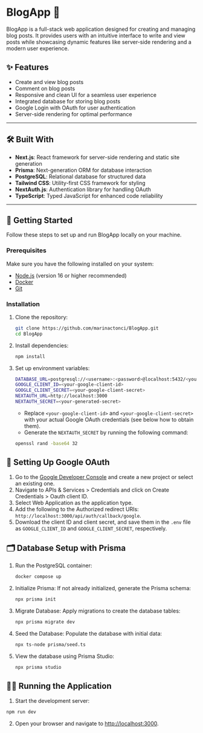 # BlogApp 📝

BlogApp is a full-stack web application designed for creating and managing blog posts. It provides users with an intuitive interface to write and view posts while showcasing dynamic features like server-side rendering and a modern user experience.

## ✨ Features

- Create and view blog posts
- Comment on blog posts
- Responsive and clean UI for a seamless user experience
- Integrated database for storing blog posts
- Google Login with OAuth for user authentication
- Server-side rendering for optimal performance

---

## 🛠️ Built With

- **Next.js**: React framework for server-side rendering and static site generation
- **Prisma**: Next-generation ORM for database interaction
- **PostgreSQL**: Relational database for structured data
- **Tailwind CSS**: Utility-first CSS framework for styling
- **NextAuth.js**: Authentication library for handling OAuth
- **TypeScript**: Typed JavaScript for enhanced code reliability

---

## 🚀 Getting Started

Follow these steps to set up and run BlogApp locally on your machine.

### Prerequisites

Make sure you have the following installed on your system:

- [Node.js](https://nodejs.org/) (version 16 or higher recommended)
- [Docker](https://www.docker.com/)
- [Git](https://git-scm.com/)

### Installation

1. Clone the repository:

   ```bash
   git clone https://github.com/marinactonci/BlogApp.git
   cd BlogApp

   ```

2. Install dependencies:

   ```bash
   npm install
   ```

3. Set up environment variables:

   ```bash
   DATABASE_URL=postgresql://<username>:<password>@localhost:5432/<your-database-name>
   GOOGLE_CLIENT_ID=<your-google-client-id>
   GOOGLE_CLIENT_SECRET=<your-google-client-secret>
   NEXTAUTH_URL=http://localhost:3000
   NEXTAUTH_SECRET=<your-generated-secret>
   ```

   - Replace `<your-google-client-id>` and `<your-google-client-secret>` with your actual Google OAuth credentials (see below how to obtain them).
   - Generate the `NEXTAUTH_SECRET` by running the following command:

   ```bash
   openssl rand -base64 32
   ```

## 🔐 Setting Up Google OAuth

1. Go to the [Google Developer Console](https://console.developers.google.com/) and create a new project or select an existing one.
2. Navigate to APIs & Services > Credentials and click on Create Credentials > Oauth client ID.
3. Select Web Application as the application type.
4. Add the following to the Authorized redirect URIs: `http://localhost:3000/api/auth/callback/google`.
5. Download the client ID and client secret, and save them in the `.env` file as `GOOGLE_CLIENT_ID` and `GOOGLE_CLIENT_SECRET`, respectively.

## 🗂️ Database Setup with Prisma

1. Run the PostgreSQL container:

   ```bash
   docker compose up
   ```

2. Initialize Prisma: If not already initialized, generate the Prisma schema:

   ```bash
   npx prisma init
   ```

3. Migrate Database: Apply migrations to create the database tables:

   ```bash
   npx prisma migrate dev
   ```

4. Seed the Database:
   Populate the database with initial data:

   ```bash
   npx ts-node prisma/seed.ts
   ```

5. View the database using Prisma Studio:

   ```bash
   npx prisma studio
   ```

## 🏃‍♂️ Running the Application

1. Start the development server:

```bash
npm run dev
```

2. Open your browser and navigate to [http://localhost:3000](http://localhost:3000).

